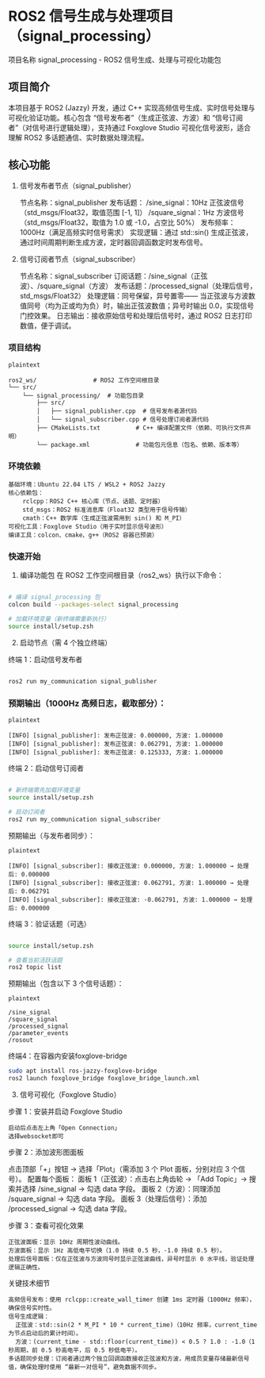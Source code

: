 # ROS2 信号生成与处理项目（signal_processing）
项目名称
signal_processing - ROS2 信号生成、处理与可视化功能包
## 项目简介
本项目基于 ROS2 (Jazzy) 开发，通过 C++ 实现高频信号生成、实时信号处理与可视化验证功能。核心包含 “信号发布者”（生成正弦波、方波）和 “信号订阅者”（对信号进行逻辑处理），支持通过 Foxglove Studio 可视化信号波形，适合理解 ROS2 多话题通信、实时数据处理流程。
## 核心功能
1. 信号发布者节点（signal_publisher）

    节点名称：signal_publisher
    发布话题：
        /sine_signal：10Hz 正弦波信号（std_msgs/Float32，取值范围 [-1, 1]）
        /square_signal：1Hz 方波信号（std_msgs/Float32，取值为 1.0 或 -1.0，占空比 50%）
    发布频率：1000Hz（满足高频实时信号需求）
    实现逻辑：通过 std::sin() 生成正弦波，通过时间周期判断生成方波，定时器回调函数定时发布信号。

2. 信号订阅者节点（signal_subscriber）

    节点名称：signal_subscriber
    订阅话题：/sine_signal（正弦波）、/square_signal（方波）
    发布话题：/processed_signal（处理后信号，std_msgs/Float32）
    处理逻辑：同号保留，异号置零—— 当正弦波与方波数值同号（均为正或均为负）时，输出正弦波数值；异号时输出 0.0，实现信号门控效果。
    日志输出：接收原始信号和处理后信号时，通过 ROS2 日志打印数值，便于调试。

### 项目结构
```
plaintext

ros2_ws/                # ROS2 工作空间根目录
└── src/
    └── signal_processing/  # 功能包目录
        ├── src/
        │   ├── signal_publisher.cpp  # 信号发布者源代码
        │   └── signal_subscriber.cpp # 信号处理订阅者源代码
        ├── CMakeLists.txt          # C++ 编译配置文件（依赖、可执行文件声明）
        └── package.xml             # 功能包元信息（包名、依赖、版本等）
```

### 环境依赖

    基础环境：Ubuntu 22.04 LTS / WSL2 + ROS2 Jazzy
    核心依赖包：
        rclcpp：ROS2 C++ 核心库（节点、话题、定时器）
        std_msgs：ROS2 标准消息库（Float32 类型用于信号传输）
        cmath：C++ 数学库（生成正弦波需用到 sin() 和 M_PI）
    可视化工具：Foxglove Studio（用于实时显示信号波形）
    编译工具：colcon、cmake、g++（ROS2 容器已预装）

### 快速开始
1. 编译功能包
在 ROS2 工作空间根目录（ros2_ws）执行以下命令：
```zsh

# 编译 signal_processing 包
colcon build --packages-select signal_processing

# 加载环境变量（新终端需重新执行）
source install/setup.zsh
```
2. 启动节点（需 4 个独立终端）

终端 1：启动信号发布者
```zsh

ros2 run my_communication signal_publisher
```
### 预期输出（1000Hz 高频日志，截取部分）：
```
plaintext

[INFO] [signal_publisher]: 发布正弦波: 0.000000, 方波: 1.000000
[INFO] [signal_publisher]: 发布正弦波: 0.062791, 方波: 1.000000
[INFO] [signal_publisher]: 发布正弦波: 0.125333, 方波: 1.000000
```
终端 2：启动信号订阅者

```zsh

# 新终端需先加载环境变量
source install/setup.zsh

# 启动订阅者
ros2 run my_communication signal_subscriber
```
预期输出（与发布者同步）：
```
plaintext

[INFO] [signal_subscriber]: 接收正弦波: 0.000000, 方波: 1.000000 → 处理后: 0.000000
[INFO] [signal_subscriber]: 接收正弦波: 0.062791, 方波: 1.000000 → 处理后: 0.062791
[INFO] [signal_subscriber]: 接收正弦波: -0.062791, 方波: 1.000000 → 处理后: 0.000000
```
终端 3：验证话题（可选）
```zsh

source install/setup.zsh

# 查看当前活跃话题
ros2 topic list
```
预期输出（包含以下 3 个信号话题）：
```
plaintext

/sine_signal
/square_signal
/processed_signal
/parameter_events
/rosout
```
终端4：在容器内安装foxglove-bridge
```zsh
sudo apt install ros-jazzy-foxglove-bridge
ros2 launch foxglove_bridge foxglove_bridge_launch.xml  
```

3. 信号可视化（Foxglove Studio）

步骤 1：安装并启动 Foxglove Studio

    启动后点击左上角「Open Connection」
    选择websocket即可

步骤 2：添加波形图面板

  点击顶部「+」按钮 → 选择「Plot」（需添加 3 个 Plot 面板，分别对应 3 个信号）。
  配置每个面板：
      面板 1（正弦波）：点击右上角齿轮 → 「Add Topic」→ 搜索并选择 /sine_signal → 勾选 data 字段。
      面板 2（方波）：同理添加 /square_signal → 勾选 data 字段。
      面板 3（处理后信号）：添加 /processed_signal → 勾选 data 字段。

步骤 3：查看可视化效果

    正弦波面板：显示 10Hz 周期性波动曲线。
    方波面板：显示 1Hz 高低电平切换（1.0 持续 0.5 秒，-1.0 持续 0.5 秒）。
    处理后信号面板：仅在正弦波与方波同号时显示正弦波曲线，异号时显示 0 水平线，验证处理逻辑正确性。

关键技术细节

    高频信号发布：使用 rclcpp::create_wall_timer 创建 1ms 定时器（1000Hz 频率），确保信号实时性。
    信号生成逻辑：
      正弦波：std::sin(2 * M_PI * 10 * current_time)（10Hz 频率，current_time 为节点启动后的累计时间）。
      方波：(current_time - std::floor(current_time)) < 0.5 ? 1.0 : -1.0（1 秒周期，前 0.5 秒高电平，后 0.5 秒低电平）。
    多话题同步处理：订阅者通过两个独立回调函数接收正弦波和方波，用成员变量存储最新信号值，确保处理时使用 “最新一对信号”，避免数据不同步。


